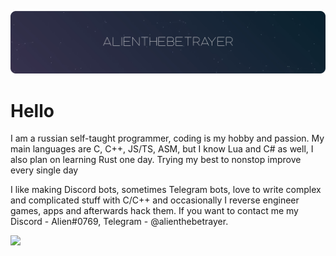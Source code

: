 ![](https://github.com/AlienTheBetrayer/alienthebetrayer/blob/main/bg.png)
# Hello
I am a russian self-taught programmer, coding is my hobby and passion. My main languages are C, C++, JS/TS, ASM, but I know Lua and C# as well, I also plan on learning Rust one day. Trying my best to nonstop improve every single day

I like making Discord bots, sometimes Telegram bots, love to write complex and complicated stuff with C/C++ and occasionally I reverse engineer games, apps and afterwards hack them. If you want to contact me my Discord - Alien#0769, Telegram - @alienthebetrayer.

![](https://metrics.lecoq.io/alienthebetrayer)
